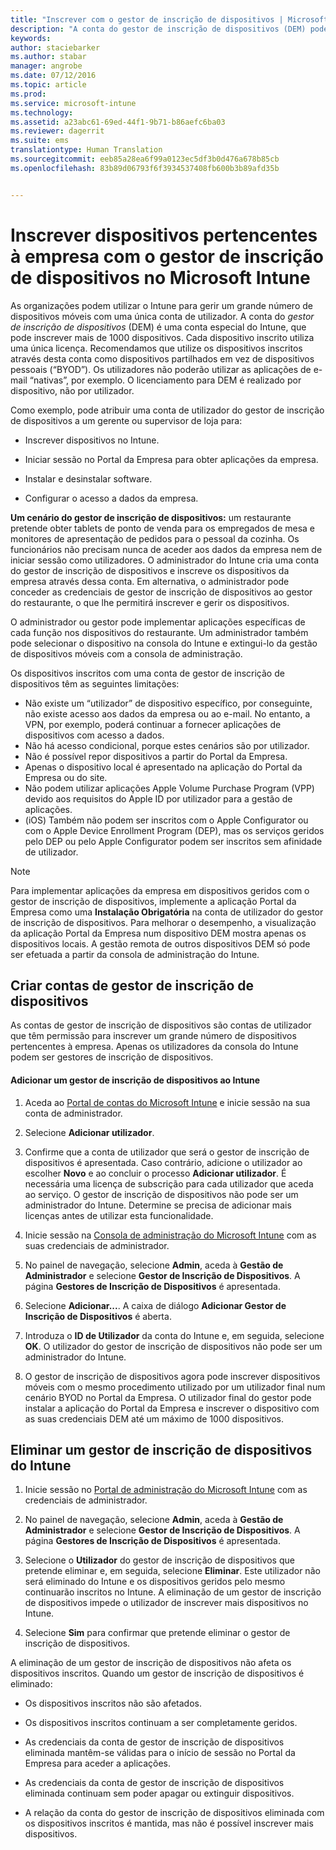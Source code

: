 ```yaml
---
title: "Inscrever com o gestor de inscrição de dispositivos | Microsoft Intune"
description: "A conta do gestor de inscrição de dispositivos (DEM) pode gerir um grande número de dispositivos móveis pertencentes à empresa partilhados com uma única conta de utilizador."
keywords: 
author: staciebarker
ms.author: stabar
manager: angrobe
ms.date: 07/12/2016
ms.topic: article
ms.prod: 
ms.service: microsoft-intune
ms.technology: 
ms.assetid: a23abc61-69ed-44f1-9b71-b86aefc6ba03
ms.reviewer: dagerrit
ms.suite: ems
translationtype: Human Translation
ms.sourcegitcommit: eeb85a28ea6f99a0123ec5df3b0d476a678b85cb
ms.openlocfilehash: 83b89d06793f6f3934537408fb600b3b89afd35b


---
```



# <a name="enroll-corporate-owned-devices-with-the-device-enrollment-manager-in-microsoft-intune"></a>Inscrever dispositivos pertencentes à empresa com o gestor de inscrição de dispositivos no Microsoft Intune
As organizações podem utilizar o Intune para gerir um grande número de dispositivos móveis com uma única conta de utilizador. A conta do *gestor de inscrição de dispositivos* (DEM) é uma conta especial do Intune, que pode inscrever mais de 1000 dispositivos. Cada dispositivo inscrito utiliza uma única licença. Recomendamos que utilize os dispositivos inscritos através desta conta como dispositivos partilhados em vez de dispositivos pessoais (“BYOD”). Os utilizadores não poderão utilizar as aplicações de e-mail “nativas”, por exemplo. O licenciamento para DEM é realizado por dispositivo, não por utilizador.

Como exemplo, pode atribuir uma conta de utilizador do gestor de inscrição de dispositivos a um gerente ou supervisor de loja para:

-   Inscrever dispositivos no Intune.

-   Iniciar sessão no Portal da Empresa para obter aplicações da empresa.

-   Instalar e desinstalar software.

-   Configurar o acesso a dados da empresa.


**Um cenário do gestor de inscrição de dispositivos:** um restaurante pretende obter tablets de ponto de venda para os empregados de mesa e monitores de apresentação de pedidos para o pessoal da cozinha. Os funcionários não precisam nunca de aceder aos dados da empresa nem de iniciar sessão como utilizadores. O administrador do Intune cria uma conta do gestor de inscrição de dispositivos e inscreve os dispositivos da empresa através dessa conta. Em alternativa, o administrador pode conceder as credenciais de gestor de inscrição de dispositivos ao gestor do restaurante, o que lhe permitirá inscrever e gerir os dispositivos.

O administrador ou gestor pode implementar aplicações específicas de cada função nos dispositivos do restaurante. Um administrador também pode selecionar o dispositivo na consola do Intune e extingui-lo da gestão de dispositivos móveis com a consola de administração.

Os dispositivos inscritos com uma conta de gestor de inscrição de dispositivos têm as seguintes limitações:
  - Não existe um “utilizador” de dispositivo específico, por conseguinte, não existe acesso aos dados da empresa ou ao e-mail. No entanto, a VPN, por exemplo, poderá continuar a fornecer aplicações de dispositivos com acesso a dados.
  - Não há acesso condicional, porque estes cenários são por utilizador.
  - Não é possível repor dispositivos a partir do Portal da Empresa.
  - Apenas o dispositivo local é apresentado na aplicação do Portal da Empresa ou do site.
  - Não podem utilizar aplicações Apple Volume Purchase Program (VPP) devido aos requisitos do Apple ID por utilizador para a gestão de aplicações.
  - (iOS) Também não podem ser inscritos com o Apple Configurator ou com o Apple Device Enrollment Program (DEP), mas os serviços geridos pelo DEP ou pelo Apple Configurator podem ser inscritos sem afinidade de utilizador.

> [!NOTE]
> Para implementar aplicações da empresa em dispositivos geridos com o gestor de inscrição de dispositivos, implemente a aplicação Portal da Empresa como uma **Instalação Obrigatória** na conta de utilizador do gestor de inscrição de dispositivos.
> Para melhorar o desempenho, a visualização da aplicação Portal da Empresa num dispositivo DEM mostra apenas os dispositivos locais. A gestão remota de outros dispositivos DEM só pode ser efetuada a partir da consola de administração do Intune.

## <a name="create-device-enrollment-manager-accounts"></a>Criar contas de gestor de inscrição de dispositivos
As contas de gestor de inscrição de dispositivos são contas de utilizador que têm permissão para inscrever um grande número de dispositivos pertencentes à empresa. Apenas os utilizadores da consola do Intune podem ser gestores de inscrição de dispositivos.

#### <a name="add-a-device-enrollment-manager-to-intune"></a>Adicionar um gestor de inscrição de dispositivos ao Intune

1.  Aceda ao [Portal de contas do Microsoft Intune](http://go.microsoft.com/fwlink/?LinkId=698854) e inicie sessão na sua conta de administrador.

2.  Selecione **Adicionar utilizador**.

3.  Confirme que a conta de utilizador que será o gestor de inscrição de dispositivos é apresentada. Caso contrário, adicione o utilizador ao escolher **Novo** e ao concluir o processo **Adicionar utilizador**. É necessária uma licença de subscrição para cada utilizador que aceda ao serviço. O gestor de inscrição de dispositivos não pode ser um administrador do Intune. Determine se precisa de adicionar mais licenças antes de utilizar esta funcionalidade.

4.  Inicie sessão na [Consola de administração do Microsoft Intune](http://manage.microsoft.com) com as suas credenciais de administrador.

5.  No painel de navegação, selecione **Admin**, aceda à **Gestão de Administrador** e selecione **Gestor de Inscrição de Dispositivos**. A página **Gestores de Inscrição de Dispositivos** é apresentada.

6.  Selecione **Adicionar...**. A caixa de diálogo **Adicionar Gestor de Inscrição de Dispositivos** é aberta.

7.  Introduza o **ID de Utilizador** da conta do Intune e, em seguida, selecione **OK**. O utilizador do gestor de inscrição de dispositivos não pode ser um administrador do Intune.

8.  O gestor de inscrição de dispositivos agora pode inscrever dispositivos móveis com o mesmo procedimento utilizado por um utilizador final num cenário BYOD no Portal da Empresa. O utilizador final do gestor pode instalar a aplicação do Portal da Empresa e inscrever o dispositivo com as suas credenciais DEM até um máximo de 1000 dispositivos.

## <a name="delete-a-device-enrollment-manager-from-intune"></a>Eliminar um gestor de inscrição de dispositivos do Intune

1.  Inicie sessão no [Portal de administração do Microsoft Intune](http://manage.microsoft.com) com as credenciais de administrador.

2.  No painel de navegação, selecione **Admin**, aceda à **Gestão de Administrador** e selecione **Gestor de Inscrição de Dispositivos**. A página **Gestores de Inscrição de Dispositivos** é apresentada.

3.  Selecione o **Utilizador** do gestor de inscrição de dispositivos que pretende eliminar e, em seguida, selecione **Eliminar**. Este utilizador não será eliminado do Intune e os dispositivos geridos pelo mesmo continuarão inscritos no Intune. A eliminação de um gestor de inscrição de dispositivos impede o utilizador de inscrever mais dispositivos no Intune.

4.  Selecione **Sim** para confirmar que pretende eliminar o gestor de inscrição de dispositivos.

A eliminação de um gestor de inscrição de dispositivos não afeta os dispositivos inscritos. Quando um gestor de inscrição de dispositivos é eliminado:

-   Os dispositivos inscritos não são afetados.

-   Os dispositivos inscritos continuam a ser completamente geridos.

-   As credenciais da conta de gestor de inscrição de dispositivos eliminada mantêm-se válidas para o início de sessão no Portal da Empresa para aceder a aplicações.

-   As credenciais da conta de gestor de inscrição de dispositivos eliminada continuam sem poder apagar ou extinguir dispositivos.

-   A relação da conta do gestor de inscrição de dispositivos eliminada com os dispositivos inscritos é mantida, mas não é possível inscrever mais dispositivos.



<!--HONumber=Dec16_HO2-->


